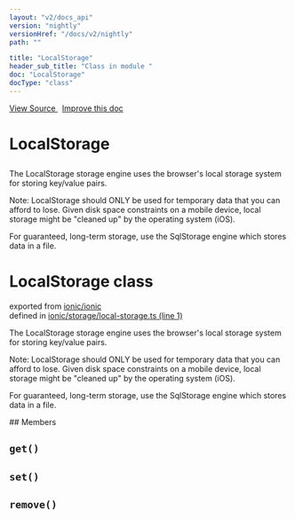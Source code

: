 ```yaml
---
layout: "v2/docs_api"
version: "nightly"
versionHref: "/docs/v2/nightly"
path: ""

title: "LocalStorage"
header_sub_title: "Class in module "
doc: "LocalStorage"
docType: "class"
---
```



<div class="improve-docs">
  <a href='http://github.com/driftyco/ionic2/tree/master/ionic/storage/local-storage.ts#L0'>
    View Source
  </a>
  &nbsp;
  <a href='http://github.com/driftyco/ionic2/edit/master/ionic/storage/local-storage.ts#L0'>
    Improve this doc
  </a>
</div>




<h1 class="api-title">

  LocalStorage



</h1>





The LocalStorage storage engine uses the browser's local storage system for
storing key/value pairs.

Note: LocalStorage should ONLY be used for temporary data that you can afford to lose.
Given disk space constraints on a mobile device, local storage might be "cleaned up"
by the operating system (iOS).

For guaranteed, long-term storage, use the SqlStorage engine which stores data in a file.



<h1 class="class export">LocalStorage <span class="type">class</span></h1>
<p class="module">exported from <a href='undefined'>ionic/ionic</a><br/>
defined in <a href="https://github.com/driftyco/ionic2/tree/master/ionic/storage/local-storage.ts#L1-L48">ionic/storage/local-storage.ts (line 1)</a>
</p>
<p><p>The LocalStorage storage engine uses the browser&#39;s local storage system for
storing key/value pairs.</p>
<p>Note: LocalStorage should ONLY be used for temporary data that you can afford to lose.
Given disk space constraints on a mobile device, local storage might be &quot;cleaned up&quot;
by the operating system (iOS).</p>
<p>For guaranteed, long-term storage, use the SqlStorage engine which stores data in a file.</p>
</p>
## Members

<div id="get"></div>
<h2>
  <code>get()</code>

</h2>












<div id="set"></div>
<h2>
  <code>set()</code>

</h2>












<div id="remove"></div>
<h2>
  <code>remove()</code>

</h2>












